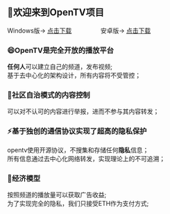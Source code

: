 ## 👋欢迎来到OpenTV项目 
Windows版-> [点击下载](https://github.com/tv64/opentv/releases/download/v.1.0.0-win-alpha/opentv.zip)   &nbsp; &nbsp; &nbsp; &nbsp; &nbsp; &nbsp; &nbsp; &nbsp;    安卓版-> [点击下载](https://github.com/tv64/openTv/releases/download/v.1.0.0-Android-alpha/openTv.apk)  

### 😄OpenTV是完全开放的播放平台
 **任何人**可以建立自己的频道，发布视频;   
 基于去中心化的架构设计，所有内容将不受管控；  

### 🤔社区自治模式的内容控制
 可以对不认可的内容进行举报，进而不参与其内容转发；  

### ⚡基于独创的通信协议实现了超高的隐私保护
 opentv使用开源协议，不搜集和存储任何**隐私**信息；   
 所有信息通过去中心化网络转发，实现理论上的不可追溯； 

### 🌱经济模型
 按照频道的播放量可以获取广告收益;   
 为了实现完全的隐私，我们只接受ETH作为支付方式;   

<!--
**OpenTv22/OpenTv22** is a ✨ _special_ ✨ repository because its `README.md` (this file) appears on your GitHub profile.

Here are some ideas to get you started:

- 🔭 I’m currently working on ...
- 🌱 I’m currently learning ...
- 👯 I’m looking to collaborate on ...
- 🤔 I’m looking for help with ...
- 💬 Ask me about ...
- 📫 How to reach me: ...
- 😄 Pronouns: ...
- ⚡ Fun fact: ...
-->
